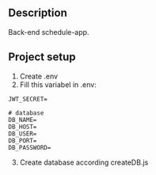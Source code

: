 ## Description

Back-end schedule-app. 

## Project setup

1. Create .env
2. Fill this variabel in .env:
```
JWT_SECRET=

# database
DB_NAME= 
DB_HOST= 
DB_USER= 
DB_PORT=
DB_PASSWORD= 
```
3. Create database according createDB.js
